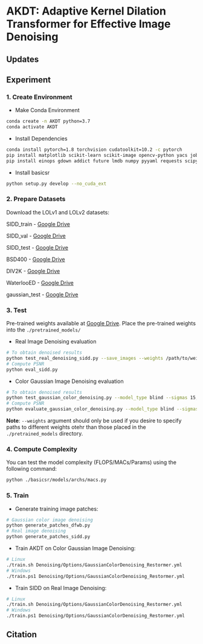 # AKDT: Adaptive Kernel Dilation Transformer for Effective Image Denoising

## Updates

## Experiment

### 1. Create Environment
- Make Conda Environment
```bash
conda create -n AKDT python=3.7
conda activate AKDT
```
- Install Dependencies
```bash
conda install pytorch=1.8 torchvision cudatoolkit=10.2 -c pytorch
pip install matplotlib scikit-learn scikit-image opencv-python yacs joblib natsort h5py tqdm
pip install einops gdown addict future lmdb numpy pyyaml requests scipy tb-nightly yapf lpips
```
- Install basicsr
```bash
python setup.py develop --no_cuda_ext
```

### 2. Prepare Datasets
Download the LOLv1 and LOLv2 datasets:

SIDD_train - [Google Drive](https://drive.google.com/file/d/1UHjWZzLPGweA9ZczmV8lFSRcIxqiOVJw/view?usp=sharing)

SIDD_val - [Google Drive](https://drive.google.com/file/d/1Fw6Ey1R-nCHN9WEpxv0MnMqxij-ECQYJ/view?usp=sharing)

SIDD_test - [Google Drive](https://drive.google.com/file/d/11vfqV-lqousZTuAit1Qkqghiv_taY0KZ/view?usp=sharing)

BSD400 - [Google Drive](https://drive.google.com/file/d/1idKFDkAHJGAFDn1OyXZxsTbOSBx9GS8N/view?usp=sharing)

DIV2K - [Google Drive](https://drive.google.com/file/d/13wLWWXvFkuYYVZMMAYiMVdSA7iVEf2fM/view?usp=sharing)

WaterlooED - [Google Drive](https://drive.google.com/file/d/19_mCE_GXfmE5yYsm-HEzuZQqmwMjPpJr/view?usp=sharing)

gaussian_test - [Google Drive](https://drive.google.com/file/d/1mwMLt-niNqcQpfN_ZduG9j4k6P_ZkOl0/view?usp=sharing)

### 3. Test
Pre-trained weights available at [Google Drive](). Place the pre-trained weights into the ```./pretrained_models/```

- Real Image Denoising evaluation
```bash
# To obtain denoised results
python test_real_denoising_sidd.py --save_images --weights /path/to/weights.h5
# Compute PSNR
python eval_sidd.py
```

- Color Gaussian Image Denoising evaluation
```bash
# To obtain denoised results
python test_gaussian_color_denoising.py --model_type blind --sigmas 15,25,50 --save_images --weights /path/to/weights.h5
# Compute PSNR
python evaluate_gaussian_color_denoising.py --model_type blind --sigmas 15,25,50
```

**Note**: ```--weights``` argument should only be used if you desire to specify paths to different weights otehr than those placed in the ```./pretrained_models``` directory.

### 4. Compute Complexity
You can test the model complexity (FLOPS/MACs/Params) using the following command:
```bash
python ./basicsr/models/archs/macs.py
```

### 5. Train
- Generate training image patches:
```bash
# Gaussian color image denoising
python generate_patches_dfwb.py 
# Real image denoising
python generate_patches_sidd.py 
```

- Train AKDT on Color Gaussian Image Denoising:
```bash
# Linux
./train.sh Denoising/Options/GaussianColorDenoising_Restormer.yml
# Windows
./train.ps1 Denoising/Options/GaussianColorDenoising_Restormer.yml
```

- Train SIDD on Real Image Denoising:
```bash
# Linux
./train.sh Denoising/Options/GaussianColorDenoising_Restormer.yml
# Windows
./train.ps1 Denoising/Options/GaussianColorDenoising_Restormer.yml
```


## Citation
